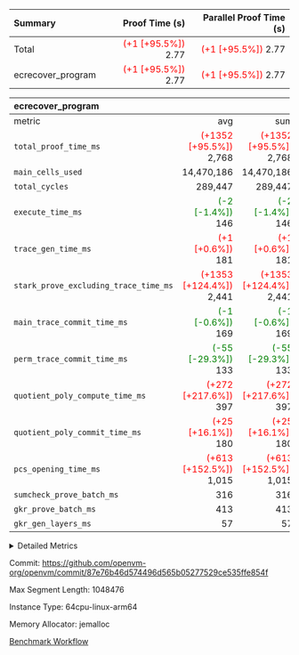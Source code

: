 | Summary | Proof Time (s) | Parallel Proof Time (s) |
|:---|---:|---:|
| Total | <span style='color: red'>(+1 [+95.5%])</span> 2.77 | <span style='color: red'>(+1 [+95.5%])</span> 2.77 |
| ecrecover_program | <span style='color: red'>(+1 [+95.5%])</span> 2.77 | <span style='color: red'>(+1 [+95.5%])</span> 2.77 |


| ecrecover_program |||||
|:---|---:|---:|---:|---:|
|metric|avg|sum|max|min|
| `total_proof_time_ms ` | <span style='color: red'>(+1352 [+95.5%])</span> 2,768 | <span style='color: red'>(+1352 [+95.5%])</span> 2,768 | <span style='color: red'>(+1352 [+95.5%])</span> 2,768 | <span style='color: red'>(+1352 [+95.5%])</span> 2,768 |
| `main_cells_used     ` |  14,470,186 |  14,470,186 |  14,470,186 |  14,470,186 |
| `total_cycles        ` |  289,447 |  289,447 |  289,447 |  289,447 |
| `execute_time_ms     ` | <span style='color: green'>(-2 [-1.4%])</span> 146 | <span style='color: green'>(-2 [-1.4%])</span> 146 | <span style='color: green'>(-2 [-1.4%])</span> 146 | <span style='color: green'>(-2 [-1.4%])</span> 146 |
| `trace_gen_time_ms   ` | <span style='color: red'>(+1 [+0.6%])</span> 181 | <span style='color: red'>(+1 [+0.6%])</span> 181 | <span style='color: red'>(+1 [+0.6%])</span> 181 | <span style='color: red'>(+1 [+0.6%])</span> 181 |
| `stark_prove_excluding_trace_time_ms` | <span style='color: red'>(+1353 [+124.4%])</span> 2,441 | <span style='color: red'>(+1353 [+124.4%])</span> 2,441 | <span style='color: red'>(+1353 [+124.4%])</span> 2,441 | <span style='color: red'>(+1353 [+124.4%])</span> 2,441 |
| `main_trace_commit_time_ms` | <span style='color: green'>(-1 [-0.6%])</span> 169 | <span style='color: green'>(-1 [-0.6%])</span> 169 | <span style='color: green'>(-1 [-0.6%])</span> 169 | <span style='color: green'>(-1 [-0.6%])</span> 169 |
| `perm_trace_commit_time_ms` | <span style='color: green'>(-55 [-29.3%])</span> 133 | <span style='color: green'>(-55 [-29.3%])</span> 133 | <span style='color: green'>(-55 [-29.3%])</span> 133 | <span style='color: green'>(-55 [-29.3%])</span> 133 |
| `quotient_poly_compute_time_ms` | <span style='color: red'>(+272 [+217.6%])</span> 397 | <span style='color: red'>(+272 [+217.6%])</span> 397 | <span style='color: red'>(+272 [+217.6%])</span> 397 | <span style='color: red'>(+272 [+217.6%])</span> 397 |
| `quotient_poly_commit_time_ms` | <span style='color: red'>(+25 [+16.1%])</span> 180 | <span style='color: red'>(+25 [+16.1%])</span> 180 | <span style='color: red'>(+25 [+16.1%])</span> 180 | <span style='color: red'>(+25 [+16.1%])</span> 180 |
| `pcs_opening_time_ms ` | <span style='color: red'>(+613 [+152.5%])</span> 1,015 | <span style='color: red'>(+613 [+152.5%])</span> 1,015 | <span style='color: red'>(+613 [+152.5%])</span> 1,015 | <span style='color: red'>(+613 [+152.5%])</span> 1,015 |
| `sumcheck_prove_batch_ms` |  316 |  316 |  316 |  316 |
| `gkr_prove_batch_ms  ` |  413 |  413 |  413 |  413 |
| `gkr_gen_layers_ms   ` |  57 |  57 |  57 |  57 |



<details>
<summary>Detailed Metrics</summary>

|  | generate_perm_trace_time_ms |
| --- |
|  | 230 | 

| group | num_segments | keygen_time_ms | commit_exe_time_ms |
| --- | --- | --- | --- |
| ecrecover_program | 1 | 810 | 7 | 

| group | air_name | quotient_deg | interactions | constraints |
| --- | --- | --- | --- | --- |
| ecrecover_program | AccessAdapterAir<16> | 2 | 5 | 10 | 
| ecrecover_program | AccessAdapterAir<2> | 2 | 5 | 10 | 
| ecrecover_program | AccessAdapterAir<32> | 2 | 5 | 10 | 
| ecrecover_program | AccessAdapterAir<4> | 2 | 5 | 10 | 
| ecrecover_program | AccessAdapterAir<8> | 2 | 5 | 10 | 
| ecrecover_program | BitwiseOperationLookupAir<8> | 2 | 2 | 4 | 
| ecrecover_program | KeccakVmAir | 2 | 321 | 4,251 | 
| ecrecover_program | MemoryMerkleAir<8> | 2 | 4 | 37 | 
| ecrecover_program | PersistentBoundaryAir<8> | 2 | 3 | 6 | 
| ecrecover_program | PhantomAir | 2 | 3 | 4 | 
| ecrecover_program | Poseidon2PeripheryAir<BabyBearParameters>, 1> | 2 | 1 | 286 | 
| ecrecover_program | ProgramAir | 2 | 1 | 4 | 
| ecrecover_program | RangeTupleCheckerAir<2> | 2 | 1 | 4 | 
| ecrecover_program | Rv32HintStoreAir | 2 | 18 | 19 | 
| ecrecover_program | VariableRangeCheckerAir | 2 | 1 | 4 | 
| ecrecover_program | VmAirWrapper<Rv32BaseAluAdapterAir, BaseAluCoreAir<4, 8> | 2 | 20 | 26 | 
| ecrecover_program | VmAirWrapper<Rv32BaseAluAdapterAir, LessThanCoreAir<4, 8> | 2 | 18 | 32 | 
| ecrecover_program | VmAirWrapper<Rv32BaseAluAdapterAir, ShiftCoreAir<4, 8> | 2 | 24 | 80 | 
| ecrecover_program | VmAirWrapper<Rv32BranchAdapterAir, BranchEqualCoreAir<4> | 2 | 11 | 15 | 
| ecrecover_program | VmAirWrapper<Rv32BranchAdapterAir, BranchLessThanCoreAir<4, 8> | 2 | 13 | 29 | 
| ecrecover_program | VmAirWrapper<Rv32CondRdWriteAdapterAir, Rv32JalLuiCoreAir> | 2 | 10 | 13 | 
| ecrecover_program | VmAirWrapper<Rv32IsEqualModAdapterAir<2, 1, 32, 32>, ModularIsEqualCoreAir<32, 4, 8> | 2 | 25 | 213 | 
| ecrecover_program | VmAirWrapper<Rv32JalrAdapterAir, Rv32JalrCoreAir> | 2 | 16 | 13 | 
| ecrecover_program | VmAirWrapper<Rv32LoadStoreAdapterAir, LoadSignExtendCoreAir<4, 8> | 2 | 18 | 22 | 
| ecrecover_program | VmAirWrapper<Rv32LoadStoreAdapterAir, LoadStoreCoreAir<4> | 2 | 17 | 29 | 
| ecrecover_program | VmAirWrapper<Rv32MultAdapterAir, DivRemCoreAir<4, 8> | 2 | 25 | 68 | 
| ecrecover_program | VmAirWrapper<Rv32MultAdapterAir, MulHCoreAir<4, 8> | 2 | 24 | 15 | 
| ecrecover_program | VmAirWrapper<Rv32MultAdapterAir, MultiplicationCoreAir<4, 8> | 2 | 19 | 8 | 
| ecrecover_program | VmAirWrapper<Rv32RdWriteAdapterAir, Rv32AuipcCoreAir> | 2 | 12 | 9 | 
| ecrecover_program | VmAirWrapper<Rv32VecHeapAdapterAir<1, 2, 2, 32, 32>, FieldExpressionCoreAir> | 2 | 415 | 273 | 
| ecrecover_program | VmAirWrapper<Rv32VecHeapAdapterAir<2, 1, 1, 32, 32>, FieldExpressionCoreAir> | 2 | 158 | 112 | 
| ecrecover_program | VmAirWrapper<Rv32VecHeapAdapterAir<2, 2, 2, 32, 32>, FieldExpressionCoreAir> | 2 | 428 | 244 | 
| ecrecover_program | VmConnectorAir | 2 | 5 | 9 | 

| group | air_name | segment | rows | prep_cols | perm_cols | main_cols | cells |
| --- | --- | --- | --- | --- | --- | --- | --- |
| ecrecover_program | AccessAdapterAir<16> | 0 | 16,384 |  | 12 | 25 | 606,208 | 
| ecrecover_program | AccessAdapterAir<32> | 0 | 8,192 |  | 12 | 41 | 434,176 | 
| ecrecover_program | AccessAdapterAir<4> | 0 | 64 |  | 12 | 13 | 1,600 | 
| ecrecover_program | AccessAdapterAir<8> | 0 | 32,768 |  | 12 | 17 | 950,272 | 
| ecrecover_program | BitwiseOperationLookupAir<8> | 0 | 65,536 | 3 | 12 | 2 | 917,504 | 
| ecrecover_program | KeccakVmAir | 0 | 128 |  | 12 | 3,163 | 406,400 | 
| ecrecover_program | MemoryMerkleAir<8> | 0 | 4,096 |  | 12 | 32 | 180,224 | 
| ecrecover_program | PersistentBoundaryAir<8> | 0 | 4,096 |  | 12 | 20 | 131,072 | 
| ecrecover_program | PhantomAir | 0 | 16 |  | 12 | 6 | 288 | 
| ecrecover_program | Poseidon2PeripheryAir<BabyBearParameters>, 1> | 0 | 4,096 |  | 12 | 300 | 1,277,952 | 
| ecrecover_program | ProgramAir | 0 | 16,384 |  | 12 | 10 | 360,448 | 
| ecrecover_program | RangeTupleCheckerAir<2> | 0 | 524,288 | 2 | 12 | 1 | 6,815,744 | 
| ecrecover_program | Rv32HintStoreAir | 0 | 256 |  | 12 | 32 | 11,264 | 
| ecrecover_program | VariableRangeCheckerAir | 0 | 262,144 | 2 | 12 | 1 | 3,407,872 | 
| ecrecover_program | VmAirWrapper<Rv32BaseAluAdapterAir, BaseAluCoreAir<4, 8> | 0 | 131,072 |  | 12 | 36 | 6,291,456 | 
| ecrecover_program | VmAirWrapper<Rv32BaseAluAdapterAir, LessThanCoreAir<4, 8> | 0 | 4,096 |  | 12 | 37 | 200,704 | 
| ecrecover_program | VmAirWrapper<Rv32BaseAluAdapterAir, ShiftCoreAir<4, 8> | 0 | 16,384 |  | 12 | 53 | 1,064,960 | 
| ecrecover_program | VmAirWrapper<Rv32BranchAdapterAir, BranchEqualCoreAir<4> | 0 | 16,384 |  | 12 | 26 | 622,592 | 
| ecrecover_program | VmAirWrapper<Rv32BranchAdapterAir, BranchLessThanCoreAir<4, 8> | 0 | 32,768 |  | 12 | 32 | 1,441,792 | 
| ecrecover_program | VmAirWrapper<Rv32CondRdWriteAdapterAir, Rv32JalLuiCoreAir> | 0 | 8,192 |  | 12 | 18 | 245,760 | 
| ecrecover_program | VmAirWrapper<Rv32IsEqualModAdapterAir<2, 1, 32, 32>, ModularIsEqualCoreAir<32, 4, 8> | 0 | 4,096 |  | 12 | 166 | 729,088 | 
| ecrecover_program | VmAirWrapper<Rv32JalrAdapterAir, Rv32JalrCoreAir> | 0 | 8,192 |  | 12 | 28 | 327,680 | 
| ecrecover_program | VmAirWrapper<Rv32LoadStoreAdapterAir, LoadSignExtendCoreAir<4, 8> | 0 | 4,096 |  | 12 | 36 | 196,608 | 
| ecrecover_program | VmAirWrapper<Rv32LoadStoreAdapterAir, LoadStoreCoreAir<4> | 0 | 131,072 |  | 12 | 41 | 6,946,816 | 
| ecrecover_program | VmAirWrapper<Rv32MultAdapterAir, MulHCoreAir<4, 8> | 0 | 8 |  | 12 | 39 | 408 | 
| ecrecover_program | VmAirWrapper<Rv32MultAdapterAir, MultiplicationCoreAir<4, 8> | 0 | 4,096 |  | 12 | 31 | 176,128 | 
| ecrecover_program | VmAirWrapper<Rv32RdWriteAdapterAir, Rv32AuipcCoreAir> | 0 | 4,096 |  | 12 | 20 | 131,072 | 
| ecrecover_program | VmAirWrapper<Rv32VecHeapAdapterAir<1, 2, 2, 32, 32>, FieldExpressionCoreAir> | 0 | 2,048 |  | 12 | 547 | 1,144,832 | 
| ecrecover_program | VmAirWrapper<Rv32VecHeapAdapterAir<2, 1, 1, 32, 32>, FieldExpressionCoreAir> | 0 | 32 |  | 12 | 263 | 8,800 | 
| ecrecover_program | VmAirWrapper<Rv32VecHeapAdapterAir<2, 2, 2, 32, 32>, FieldExpressionCoreAir> | 0 | 1,024 |  | 12 | 625 | 652,288 | 
| ecrecover_program | VmConnectorAir | 0 | 2 | 1 | 12 | 5 | 34 | 

| group | segment | trace_gen_time_ms | total_proof_time_ms | total_cycles | total_cells | sumcheck_prove_batch_ms | stark_prove_excluding_trace_time_ms | quotient_poly_compute_time_ms | quotient_poly_commit_time_ms | perm_trace_commit_time_ms | pcs_opening_time_ms | main_trace_commit_time_ms | main_cells_used | gkr_prove_batch_ms | gkr_gen_layers_ms | execute_time_ms |
| --- | --- | --- | --- | --- | --- | --- | --- | --- | --- | --- | --- | --- | --- | --- | --- | --- |
| ecrecover_program | 0 | 181 | 2,768 | 289,447 | 35,692,877 | 316 | 2,441 | 397 | 180 | 133 | 1,015 | 169 | 14,470,186 | 413 | 57 | 146 | 

| group | segment | trace_height_constraint | weighted_sum | threshold |
| --- | --- | --- | --- | --- |
| ecrecover_program | 0 | 0 | 736,214 | 2,013,265,921 | 
| ecrecover_program | 0 | 1 | 2,273,180 | 2,013,265,921 | 
| ecrecover_program | 0 | 2 | 368,107 | 2,013,265,921 | 
| ecrecover_program | 0 | 3 | 3,796,961 | 2,013,265,921 | 
| ecrecover_program | 0 | 4 | 16,384 | 2,013,265,921 | 
| ecrecover_program | 0 | 5 | 8,192 | 2,013,265,921 | 
| ecrecover_program | 0 | 6 | 882,858 | 2,013,265,921 | 
| ecrecover_program | 0 | 7 | 16,448 | 2,013,265,921 | 
| ecrecover_program | 0 | 8 | 9,036,328 | 2,013,265,921 | 

</details>


Commit: https://github.com/openvm-org/openvm/commit/87e76b46d574496d565b05277529ce535ffe854f

Max Segment Length: 1048476

Instance Type: 64cpu-linux-arm64

Memory Allocator: jemalloc

[Benchmark Workflow](https://github.com/openvm-org/openvm/actions/runs/14383327306)
